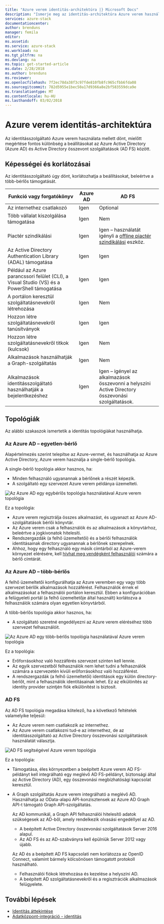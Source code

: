 ```yaml
---
title: "Azure verem identitás-architektúra |} Microsoft Docs"
description: "Ismerje meg az identitás-architektúra Azure verem használható."
services: azure-stack
documentationcenter: 
author: brenduns
manager: femila
editor: 
ms.assetid: 
ms.service: azure-stack
ms.workload: na
ms.tgt_pltfrm: na
ms.devlang: na
ms.topic: get-started-article
ms.date: 2/28/2018
ms.author: brenduns
ms.reviewer: 
ms.openlocfilehash: 7f2ec78da38f3c97fde810fb8fc965cfbb6fda08
ms.sourcegitcommit: 782d5955e1bec50a17d9366a8e2bf583559dca9e
ms.translationtype: MT
ms.contentlocale: hu-HU
ms.lasthandoff: 03/02/2018
---
```

# <a name="identity-architecture-for-azure-stack"></a>Azure verem identitás-architektúra
Az identitásszolgáltató Azure verem használata mellett dönt, mielőtt megértése fontos különbség a beállításokat az Azure Active Directory (Azure AD) és Active Directory összevont szolgáltatások (AD FS) között. 

## <a name="capabilities-and-limitations"></a>Képességei és korlátozásai 
Az identitásszolgáltató úgy dönt, korlátozhatja a beállításokat, beleértve a több-bérlős támogatását. 

  

|Funkció vagy forgatókönyv        |Azure AD  |AD FS  |
|------------------------------|----------|-------|
|Az internethez csatlakozó     |Igen       |Optional|
|Több vállalat kiszolgálása támogatása     |Igen       |Nem      |
|Piactér szindikálási       |Igen       |Igen – használatát igényli a [offline piactér szindikálási](azure-stack-download-azure-marketplace-item.md#download-marketplace-items-in-a-disconnected-or-a-partially-connected-scenario-with-limited-internet-connectivity) eszköz.|
|Az Active Directory Authentication Library (ADAL) támogatása |Igen |Igen|
|Például az Azure parancssori felület (CLI), a Visual Studio (VS) és a PowerShell támogatása  |Igen |Igen|
|A portálon keresztül szolgáltatásnevekről létrehozása     |Igen |Nem|
|Hozzon létre szolgáltatásnevekről tanúsítványok      |Igen |Igen|
|Hozzon létre szolgáltatásnevekről titkok (kulcsok)    |Igen |Nem|
|Alkalmazások használhatják a Graph-szolgáltatás           |Igen |Nem|
|Alkalmazások identitásszolgáltató használhatják a bejelentkezéshez |Igen |Igen – igényel az alkalmazások összevonni a helyszíni Active Directory összevonási szolgáltatások. |

## <a name="topologies"></a>Topológiák
Az alábbi szakaszok ismertetik a identitás topológiákat használhatja.

### <a name="azure-ad--single-tenant"></a>Az Azure AD – egyetlen-bérlő 
Alapértelmezés szerint telepítse az Azure-vermet, és használhatja az Azure Active Directory, Azure verem használja a single-bérlő topológia. 

A single-bérlő topológia akkor hasznos, ha:
- Minden felhasználó ugyanannak a bérlőnek a részét képezik.
- A szolgáltató egy szervezet Azure verem példánya üzemelteti.  

![Az Azure AD egy egybérlős topológia használatával Azure verem topológia](media/azure-stack-identity-architecture/single-tenant.png)

Ez a topológia:
- Azure verem regisztrálja összes alkalmazást, és ugyanazt az Azure AD-szolgáltatások bérlői könyvtár. 
- Az Azure verem csak a felhasználók és az alkalmazások a könyvtárhoz, beleértve a jogkivonatok hitelesíti. 
- Rendszergazdák (a felhő üzemeltetői) és a bérlői felhasználók identitásainak directory ugyanannak a bérlőnek szerepelnek. 
- Ahhoz, hogy egy felhasználó egy másik címtárból az Azure-verem környezet elérésére, kell [hívhat meg vendégként felhasználói](azure-stack-identity-overview.md#guest-users) számára a bérlő címtárát.  

### <a name="azure-ad--multi-tenant"></a>Az Azure AD – több-bérlős
A felhő üzemeltetői konfigurálhatja az Azure veremben egy vagy több szervezet bérlők alkalmazások hozzáférést. Felhasználók érnek el alkalmazásokat a felhasználói portálon keresztül. Ebben a konfigurációban a felügyeleti portál (a felhő üzemeltetője által használt) korlátozva a felhasználók számára olyan egyetlen könyvtárból. 

A több-bérlős topológia akkor hasznos, ha:
- A szolgáltató szeretné engedélyezni az Azure verem eléréséhez több szervezet felhasználóit.

![Az Azure AD egy több-bérlős topológia használatával Azure verem topológia](media/azure-stack-identity-architecture/multi-tenant.png)

Ez a topológia:
- Erőforrásokhoz való hozzáférés szervezet szinten kell lennie. 
- Az egyik szervezetből felhasználók nem lehet tudni a felhasználók számára a szervezetén kívüli erőforrásokhoz való hozzáférést.  
- A rendszergazdák (a felhő üzemeltetői) identitások egy külön directory-bérlőt, mint a felhasználók identitásainak lehet. Ez az elkülönítés az identity provider szintjén fiók elkülönítést is biztosít. 
 
### <a name="ad-fs"></a>AD FS  
Az AD FS topológia megadása kötelező, ha a következő feltételek valamelyike teljesül:
- Az Azure verem nem csatlakozik az internethez.
- Az Azure verem csatlakozni tud-e az internethez, de az identitásszolgáltató az Active Directory összevonási szolgáltatások használatát választja.
  
![AD FS segítségével Azure verem topológia](media/azure-stack-identity-architecture/adfs.png)

Ez a topológia:
- Támogatása, éles környezetben a beépített Azure verem AD FS-példányt kell integrálható egy meglévő AD FS-példányt, biztonsági által az Active Directory (AD), egy összevonási megbízhatósági kapcsolat keresztül. 
- A Graph szolgáltatás Azure verem integrálható a meglévő AD.  Használhatja az OData-alapú API-konzisztensek az Azure AD Graph API-t támogató Graph API-szolgáltatás.  

  Az AD kommunikál, a Graph API felhasználói hitelesítő adatok szükségesek az AD-ből, amely rendelkezik olvasási engedéllyel az AD. 
  - A beépített Active Directory összevonási szolgáltatások Server 2016 alapul. 
  - Az AD FS és az AD-szabványra kell épülniük Server 2012 vagy újabb.  
  
  Az AD és a beépített AD FS kapcsolati nem korlátozza az OpenID Connect, valamint bármely kölcsönösen támogatott protokoll használható.  
  - Felhasználói fiókok létrehozása és kezelése a helyszíni AD.
  - A beépített AD szolgáltatásnevekről és a regisztrációk alkalmazások felügyelete.



## <a name="next-steps"></a>További lépések
- [Identitás áttekintése](azure-stack-identity-overview.md)   
- [Adatközpont-integráció - identitás](azure-stack-integrate-identity.md)